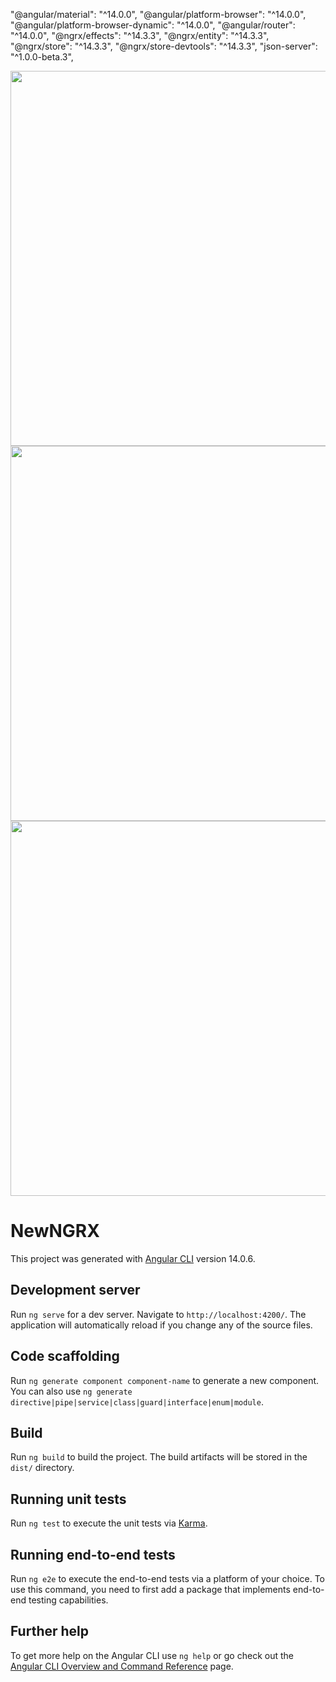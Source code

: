 "@angular/material": "^14.0.0",
"@angular/platform-browser": "^14.0.0",
"@angular/platform-browser-dynamic": "^14.0.0",
"@angular/router": "^14.0.0",
"@ngrx/effects": "^14.3.3",
"@ngrx/entity": "^14.3.3",
"@ngrx/store": "^14.3.3",
"@ngrx/store-devtools": "^14.3.3",
"json-server": "^1.0.0-beta.3",



  <img width="800" height="600" border="0" align="center"  src="https://res.cloudinary.com/dlxdqxzny/image/upload/v1738562025/passing_datas_vwevs8.png"/>


<br>
    <img width="800" height="600" border="0" align="center"  src="https://res.cloudinary.com/dlxdqxzny/image/upload/v1738562024/crud_znbqrn.png"/>



  <img width="800" height="600" border="0" align="center"  src="https://res.cloudinary.com/dlxdqxzny/image/upload/v1738562024/json_fz4vmi.png"/>


# NewNGRX

This project was generated with [Angular CLI](https://github.com/angular/angular-cli) version 14.0.6.

## Development server

Run `ng serve` for a dev server. Navigate to `http://localhost:4200/`. The application will automatically reload if you change any of the source files.

## Code scaffolding

Run `ng generate component component-name` to generate a new component. You can also use `ng generate directive|pipe|service|class|guard|interface|enum|module`.

## Build

Run `ng build` to build the project. The build artifacts will be stored in the `dist/` directory.

## Running unit tests

Run `ng test` to execute the unit tests via [Karma](https://karma-runner.github.io).

## Running end-to-end tests

Run `ng e2e` to execute the end-to-end tests via a platform of your choice. To use this command, you need to first add a package that implements end-to-end testing capabilities.

## Further help

To get more help on the Angular CLI use `ng help` or go check out the [Angular CLI Overview and Command Reference](https://angular.io/cli) page.
